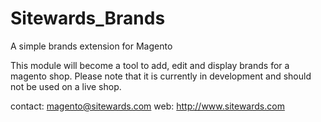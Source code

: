 Sitewards_Brands
======

A simple brands extension for Magento

This module will become a tool to add, edit and display brands for a magento shop. Please note that it is currently in development and should not be used on a live shop.

contact:    magento@sitewards.com
web:        http://www.sitewards.com